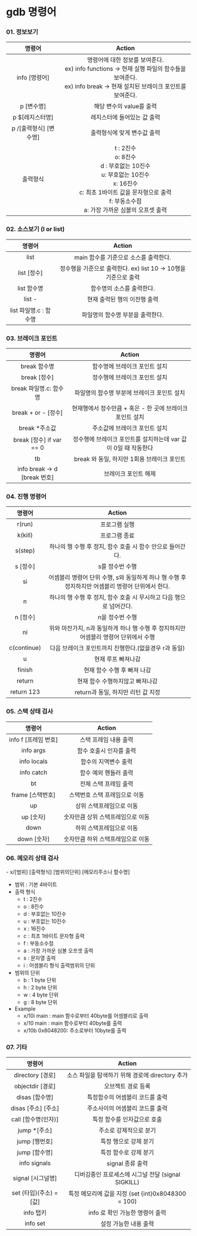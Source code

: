 # gdb 명령어 

### **01. 정보보기**

|         명령어         |                            Action                            |
| :--------------------: | :----------------------------------------------------------: |
|     info [명령어]      | 명령어에 대한 정보를 보여준다.<br />ex) info functions -> 현재 실행 파일의 함수들을 보여준다.<br />ex) info break -> 현재 설치된 브레이크 포인트를 보여준다. |
|       p [변수명]       |                   해당 변수의 value를 출력                   |
|    p $[레지스터명]     |                 레지스터에 들어있는 값 출력                  |
| p /[출력형식] [변수명] |                 출력형식에 맞게 변수값 출력                  |
|        출력형식        | t : 2진수<br />o: 8진수<br />d : 부호없는 10진수<br />u: 부호없는 10진수<br />x: 16진수<br />c: 최초 1바이트 값을 문자형으로 출력<br />f: 부동소수점<br />a: 가장 가까운 심볼의 오프셋 출력 |



### **02. 소스보기** (l or list)

|         명령어         |                            Action                            |
| :--------------------: | :----------------------------------------------------------: |
|          list          |            main 함수를 기준으로 소스를 출력한다.             |
|      list [정수]       | 정수행을 기준으로 출력한다. ex) list 10 -> 10행을 기준으로 출력 |
|      list 함수명       |                  함수명의 소스를 출력한다.                   |
|         list -         |                 현재 출력된 행의 이전행 출력                 |
| list 파일명.c : 함수명 |               파일명의 함수명 부분을 출력한다.               |



### **03. 브레이크 포인트**

|            명령어            |                            Action                            |
| :--------------------------: | :----------------------------------------------------------: |
|         break 함수명         |                함수명에 브레이크 포인트 설치                 |
|         break [정수]         |                정수행에 브레이크 포인트 설치                 |
|    break 파일명.c: 함수명    |         파일명의 함수명 부분에 브레이크 포인트 설치          |
|     break + or - [정수]      |  현재행에서 정수만큼 + 혹은 - 한 곳에 브레이크 포인트 설치   |
|        break *주소값         |                주소값에 브레이크 포인트 설치                 |
|   break [정수] if var == 0   | 정수행에 브레이크 포인트를 설치하는데 var 값이 0일 때 작동한다 |
|              tb              |         break 와 동일, 하지만 1회용 브레이크 포인트          |
| info break -> d [break 번호] |                     브레이크 포인트 해제                     |



### **04. 진행 명령어**

|   명령어    |                            Action                            |
| :---------: | :----------------------------------------------------------: |
|   r(run)    |                        프로그램 실행                         |
|   k(kill)   |                        프로그램 종료                         |
|   s(step)   |  하나의 행 수행 후 정지, 함수 호출 시 함수 안으로 들어간다.  |
|  s [정수]   |                       s를 정수번 수행                        |
|     si      | 어셈블리 명령어 단위 수행, s와 동일하게 하나 행 수행 후 정지하지만 어셈블리 명령어 단위에서 한다. |
|      n      | 하나의 행 수행 후 정지, 함수 호출 시 무시하고 다음 행으로 넘어간다. |
|  n [정수]   |                       n을 정수번 수행                        |
|     ni      | 위와 마찬가지, n과 동일하게 하나 행 수행 후 정지하지만 어셈블리 명령어 단위에서 수행 |
| c(continue) |    다음 브레이크 포인트까지 진행한다.(없을경우 r과 동일)     |
|      u      |                      현재 루프 빠져나감                      |
|   finish    |                 현재 함수 수행 후 빠져 나감                  |
|   return    |               현재 함수 수행하지않고 빠져나감                |
| return 123  |              return과 동일, 하지만 리턴 값 지정              |



### **05. 스택 상태 검사**

|        명령어        |              Action               |
| :------------------: | :-------------------------------: |
| info f [프레임 번호] |       스택 프레임 내용 출력       |
|      info args       |      함수 호출시 인자를 출력      |
|     info locals      |       함수의 지역변수 출력        |
|      info catch      |       함수 예외 핸들러 출력       |
|          bt          |       전체 스택 프레임 출력       |
|   frame [스택번호]   |   스택번호 스택 프레임으로 이동   |
|          up          |     상위 스택프레임으로 이동      |
|      up [숫자]       | 숫자만큼 상위 스택프레임으로 이동 |
|         down         |     하위 스택프레임으로 이동      |
|     down [숫자]      | 숫자만큼 하위 스택프레임으로 이동 |



### **06. 메모리 상태 검사**

\- x/[범위] [출력형식] [범위의단위]	[메모리주소나 함수명]

 - 범위 : 기본 4바이트
 - 출력 형식
   - t : 2진수
   - o : 8진수
   - d : 부호없는 10진수
   - u : 부호없는 10진수
   - x : 16진수
   - c : 최초 1바이트 문자형 출력
   - f : 부동소수점
   - a : 가장 가까운 심볼 오프셋 출력
   - s : 문자열 출력
   - i : 어셈블리 형식 출력범위의 단위
 - 범위의 단위
    - b : 1 byte 단위
    - h : 2 byte 단위
    - w : 4 byte 단위
    - g : 8 byte 단위
 - Example
    - x/10i main :  main 함수로부터 40byte를 어셈블리로 출력
    - x/10 main : main 함수로부터 40byte를 출력
    - x/10b 0x8048200: 주소로부터 10byte를 출력



### **07. 기타**

|         명령어          |                       Action                       |
| :---------------------: | :------------------------------------------------: |
|    directory [경로]     |  소스 파일을 탐색하기 위해 경로에 directory 추가   |
|    objectdir [경로]     |                 오브젝트 경로 등록                 |
|     disas [함수명]      |          특정함수의 어셈블리 코드를 출력           |
|   disas [주소] [주소]   |          주소사이의 어셈블리 코드를 출력           |
|   call [함수명(인자)]   |            특정 함수를 인자값으로 호출             |
|      jump *[주소]       |               주소로 강제적으로 분기               |
|      jump [행번호]      |               특정 행으로 강제 분기                |
|      jump [함수명]      |               특정 함수로 강제 분기                |
|      info signals       |                  signal 종류 출력                  |
|    signal [시그널명]    | 디버깅중인 프로세스에 시그널 전달 (signal SIGKILL) |
| set {타입}(주소) = [값] | 특정 메모리에 값을 지정 (set {int}0x8048300 = 100) |
|        info 탭키        |          info 로 확인 가능한 명령어 출력           |
|        info set         |               설정 가능한 내용 출력                |



